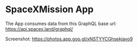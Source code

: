 # SpaceXMission App
The App consumes data from this GraphQL base url: https://api.spacex.land/graphql/

Screenshot: https://photos.app.goo.gl/xNSTYYCGhsekjavo9
